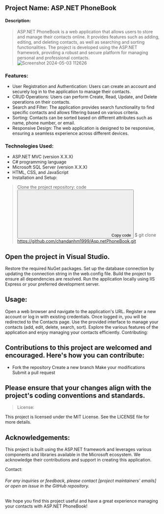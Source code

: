 ## Project Name: ASP.NET PhoneBook
#### Description:

> ASP.NET PhoneBook is a web application that allows users to store and manage their contacts online. It provides features such as adding, editing, and deleting contacts, as well as searching and sorting functionalities. The project is developed using the ASP.NET framework, providing a robust and secure platform for managing personal and professional contacts.
![Screenshot 2024-05-03 112626](https://github.com/chandanhm1999/Asp.netPhoneBook/assets/109410990/d4e14f27-e2a9-4678-bebc-c4f6adc74051)

### Features:
* User Registration and Authentication: Users can create an account and securely log in to the application to manage their contacts.
* CRUD Operations: Users can perform Create, Read, Update, and Delete operations on their contacts.
* Search and Filter: The application provides search functionality to find specific contacts and allows filtering based on various criteria.
* Sorting: Contacts can be sorted based on different attributes such as name, phone number, or email.
* Responsive Design: The web application is designed to be responsive, ensuring a seamless experience across different devices.

### Technologies Used:
* ASP.NET MVC (version X.X.X)
* C# programming language
* Microsoft SQL Server (version X.X.X)
* HTML, CSS, and JavaScript
* Installation and Setup:
  
> Clone the project repository:
code
<button><svg><path></path></svg><span>Copy code</span><span></span></button>
$ git clone https://github.com/chandanhm1999/Asp.netPhoneBook.git

## Open the project in Visual Studio.
Restore the required NuGet packages.
Set up the database connection by updating the connection string in the web.config file.
Build the project to ensure all dependencies are resolved.
Run the application locally using IIS Express or your preferred development server.
## Usage:
Open a web browser and navigate to the application's URL.
Register a new account or log in with existing credentials.
Once logged in, you will be redirected to the Contacts page.
Use the provided interface to manage your contacts (add, edit, delete, search, sort).
Explore the various features of the application and enjoy managing your contacts efficiently.
Contributing:

## Contributions to this project are welcomed and encouraged. Here's how you can contribute:

* Fork the repository
Create a new branch
Make your modifications
Submit a pull request

## Please ensure that your changes align with the project's coding conventions and standards.

> License:

This project is licensed under the MIT License. See the LICENSE file for more details.

## Acknowledgements:

This project is built using the ASP.NET framework and leverages various components and libraries available in the Microsoft ecosystem. We acknowledge their contributions and support in creating this application.

Contact:

###### For any inquiries or feedback, please contact [project maintainers' emails] or open an issue in the GitHub repository.

We hope you find this project useful and have a great experience managing your contacts with ASP.NET PhoneBook!
